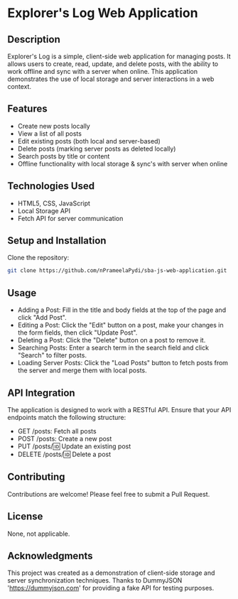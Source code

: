 # Explorer's Log Web Application

## Description
Explorer's Log is a simple, client-side web application for managing posts. It allows users to create, read, update, and delete posts, with the ability to work offline and sync with a server when online. This application demonstrates the use of local storage and server interactions in a web context.

## Features
- Create new posts locally
- View a list of all posts
- Edit existing posts (both local and server-based)
- Delete posts (marking server posts as deleted locally)
- Search posts by title or content
- Offline functionality with local storage & sync's with server when online

## Technologies Used
- HTML5, CSS, JavaScript
- Local Storage API
- Fetch API for server communication

## Setup and Installation
Clone the repository:
```bash
git clone https://github.com/nPrameelaPydi/sba-js-web-application.git
```
## Usage
- Adding a Post: Fill in the title and body fields at the top of the page and click "Add Post".
- Editing a Post: Click the "Edit" button on a post, make your changes in the form fields, then click "Update Post".
- Deleting a Post: Click the "Delete" button on a post to remove it.
- Searching Posts: Enter a search term in the search field and click "Search" to filter posts.
- Loading Server Posts: Click the "Load Posts" button to fetch posts from the server and merge them with local posts.

## API Integration
The application is designed to work with a RESTful API. Ensure that your API endpoints match the following structure:
- GET /posts: Fetch all posts
- POST /posts: Create a new post
- PUT /posts/:id: Update an existing post
- DELETE /posts/:id: Delete a post

## Contributing
Contributions are welcome! Please feel free to submit a Pull Request.

## License
None, not applicable.

## Acknowledgments
This project was created as a demonstration of client-side storage and server synchronization techniques.
Thanks to DummyJSON 'https://dummyjson.com' for providing a fake API for testing purposes.